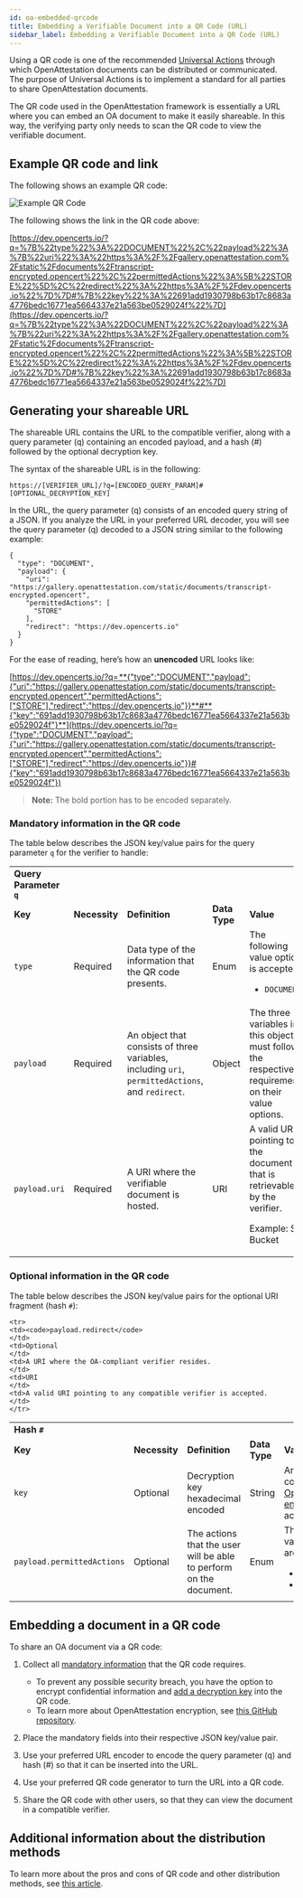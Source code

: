 ```yaml
---
id: oa-embedded-qrcode
title: Embedding a Verifiable Document into a QR Code (URL)
sidebar_label: Embedding a Verifiable Document into a QR Code (URL)
---
```


Using a QR code is one of the recommended [Universal Actions](https://github.com/Open-Attestation/adr/blob/master/universal_actions.md#universal-actions-for-open-attestation-documents) through which OpenAttestation documents can be distributed or communicated. The purpose of Universal Actions is to implement a standard for all parties to share OpenAttestation documents.

The QR code used in the OpenAttestation framework is essentially a URL where you can embed an OA document to make it easily shareable. In this way, the verifying party only needs to scan the QR code to view the verifiable document. 


## Example QR code and link

The following shows an example QR code:

![Example QR Code](/docs/developer-section/quickstart/oa-embedded-qrcode/example-qrcode.png)


The following shows the link in the QR code above: 

[https://dev.opencerts.io/?q=%7B%22type%22%3A%22DOCUMENT%22%2C%22payload%22%3A%7B%22uri%22%3A%22https%3A%2F%2Fgallery.openattestation.com%2Fstatic%2Fdocuments%2Ftranscript-encrypted.opencert%22%2C%22permittedActions%22%3A%5B%22STORE%22%5D%2C%22redirect%22%3A%22https%3A%2F%2Fdev.opencerts.io%22%7D%7D#%7B%22key%22%3A%22691add1930798b63b17c8683a4776bedc16771ea5664337e21a563be0529024f%22%7D](https://dev.opencerts.io/?q=%7B%22type%22%3A%22DOCUMENT%22%2C%22payload%22%3A%7B%22uri%22%3A%22https%3A%2F%2Fgallery.openattestation.com%2Fstatic%2Fdocuments%2Ftranscript-encrypted.opencert%22%2C%22permittedActions%22%3A%5B%22STORE%22%5D%2C%22redirect%22%3A%22https%3A%2F%2Fdev.opencerts.io%22%7D%7D#%7B%22key%22%3A%22691add1930798b63b17c8683a4776bedc16771ea5664337e21a563be0529024f%22%7D)


## Generating your shareable URL

The shareable URL contains the URL to the compatible verifier, along with a query parameter (q) containing an encoded payload, and a hash (#) followed by the optional decryption key.

The syntax of the shareable URL is in the following: 


```
https://[VERIFIER_URL]/?q=[ENCODED_QUERY_PARAM]#[OPTIONAL_DECRYPTION_KEY]
```


In the URL, the query parameter (q) consists of an encoded query string of a JSON. If you analyze the URL in your preferred URL decoder, you will see the query parameter (q) decoded to a JSON string similar to the following example:


```
{
  "type": "DOCUMENT",
  "payload": {
    "uri": "https://gallery.openattestation.com/static/documents/transcript-encrypted.opencert",
    "permittedActions": [
      "STORE"
    ],
    "redirect": "https://dev.opencerts.io"
  }
}
```



For the ease of reading, here’s how an **unencoded** URL looks like:



[https://dev.opencerts.io/?q= **{"type":"DOCUMENT","payload":{"uri":"https://gallery.openattestation.com/static/documents/transcript-encrypted.opencert","permittedActions":["STORE"],"redirect":"https://dev.opencerts.io"}}**#**{"key":"691add1930798b63b17c8683a4776bedc16771ea5664337e21a563be0529024f"}**​](https://dev.opencerts.io/?q={"type":"DOCUMENT","payload":{"uri":"https://gallery.openattestation.com/static/documents/transcript-encrypted.opencert","permittedActions":["STORE"],"redirect":"https://dev.opencerts.io"}}#{"key":"691add1930798b63b17c8683a4776bedc16771ea5664337e21a563be0529024f"})



>**Note:** The bold portion has to be encoded separately.


### Mandatory information in the QR code

The table below describes the JSON key/value pairs for the query parameter `q` for the verifier to handle: 


<table>
  <tr>
   <td><strong>Query Parameter <code>q</code></strong>
   </td>
  </tr>
  <tr>
   <td><strong>Key</strong>
   </td>
   <td><strong>Necessity</strong>
   </td>
   <td><strong>Definition</strong>
   </td>
   <td><strong>Data Type</strong>
   </td>
   <td><strong>Value</strong>
   </td>
  </tr>
  <tr>
   <td><code>type</code>
   </td>
   <td>Required
   </td>
   <td>Data type of the information that the QR code presents.
   </td>
   <td>Enum
   </td>
   <td>The following value option is accepted:
<ul>

<li><code>DOCUMENT</code>
</li>
</ul>
   </td>
  </tr>
  <tr>
   <td><code>payload</code>
   </td>
   <td>Required
   </td>
   <td>An object that consists of three variables, including <code>uri</code>, <code>permittedActions</code>, and <code>redirect</code>.
   </td>
   <td>Object
   </td>
   <td>The three variables in this object must follow the respective requirements on their value options.
   </td>
  </tr>
  <tr>
   <td><code>payload.uri</code>
   </td>
   <td>Required
   </td>
   <td>A URI where the verifiable document is hosted.
   </td>
   <td>URI
   </td>
   <td>A valid URI pointing to the document that is retrievable by the verifier. 
<p>Example: S3 Bucket</p>
   </td>
  </tr>
</table>



### Optional information in the QR code

The table below describes the JSON key/value pairs for the optional URI fragment (hash `#`): 


<table>
  <tr>
   <td><strong>Hash <code>#</code></strong>
   </td>
  </tr>

  <tr>
   <td><strong>Key</strong>
   </td>
   <td><strong>Necessity</strong>
   </td>
   <td><strong>Definition</strong>
   </td>
   <td><strong>Data Type</strong>
   </td>
   <td><strong>Value</strong>
   </td>
  </tr>

  <tr>
   <td><code>key</code>
   </td>
   <td>Optional
   </td>
   <td>Decryption key hexadecimal encoded
   </td>
   <td>String
   </td>
   <td>Any key compliant with <a href="https://github.com/Open-Attestation/oa-encryption">OpenAttestation encryption</a> is accepted. 
   </td>
  </tr>

  <tr>
    <td><code>payload.permittedActions</code>
    </td>
    <td>Optional
    </td>
    <td>The actions that the user will be able to perform on the document.
    </td>
    <td>Enum
    </td>
    <td>The following value options are accepted:
  <ul>

  <li><code>VIEW</code></li>

  <li><code>STORE</code></li>

  </ul>
    </td>
    </tr>
    
    <tr>
    <td><code>payload.redirect</code>
    </td>
    <td>Optional
    </td>
    <td>A URI where the OA-compliant verifier resides.
    </td>
    <td>URI
    </td>
    <td>A valid URI pointing to any compatible verifier is accepted.
    </td>
    </tr>

</table>


## Embedding a document in a QR code

To share an OA document via a QR code:  

1. Collect all [mandatory information](#mandatory-information-in-the-qr-code) that the QR code requires.
    * To prevent any possible security breach, you have the option to encrypt confidential information and [add a decryption key](#optional-information-in-the-qr-code) into the QR code. 
    * To learn more about OpenAttestation encryption, see [this GitHub repository](https://github.com/Open-Attestation/oa-encryption).

2. Place the mandatory fields into their respective JSON key/value pair.

3. Use your preferred URL encoder to encode the query parameter (q) and hash (#) so that it can be inserted into the URL. 

4. Use your preferred QR code generator to turn the URL into a QR code.

5. Share the QR code with other users, so that they can view the document in a compatible verifier.


## Additional information about the distribution methods

To learn more about the pros and cons of QR code and other distribution methods, see [this article](/docs/docs-section/faq#how-are-openattestation-documents-distributed).